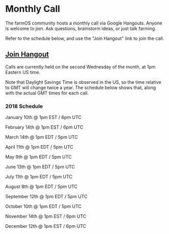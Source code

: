 # Monthly Call

The farmOS community hosts a monthly call via Google Hangouts. Anyone is
welcome to join. Ask questions, brainstorm ideas, or just talk farming.

Refer to the schedule below, and use the "Join Hangout" link to join the call.

## [Join Hangout]

Calls are currently held on the second Wednesday of the month, at 1pm Eastern
US time.

Note that Daylight Savings Time is observed in the US, so the time relative to
GMT will change twice a year. The schedule below shows that, along with the
actual GMT times for each call.

### 2018 Schedule

January 10th @ 1pm EST / 6pm UTC

February 14th @ 1pm EST / 6pm UTC

March 14th @ 1pm EDT / 5pm UTC

April 11th @ 1pm EDT / 5pm UTC

May 9th @ 1pm EDT / 5pm UTC

June 13th @ 1pm EDT / 5pm UTC

July 11th @ 1pm EDT / 5pm UTC

August 8th @ 1pm EDT / 5pm UTC

September 12th @ 1pm EDT / 5pm UTC

October 10th @ 1pm EDT / 5pm UTC

November 14th @ 1pm EST / 6pm UTC

December 12th @ 1pm EST / 6pm UTC

[Join Hangout]: https://hangouts.google.com/hangouts/_/farmier.com/farmos-monthly

